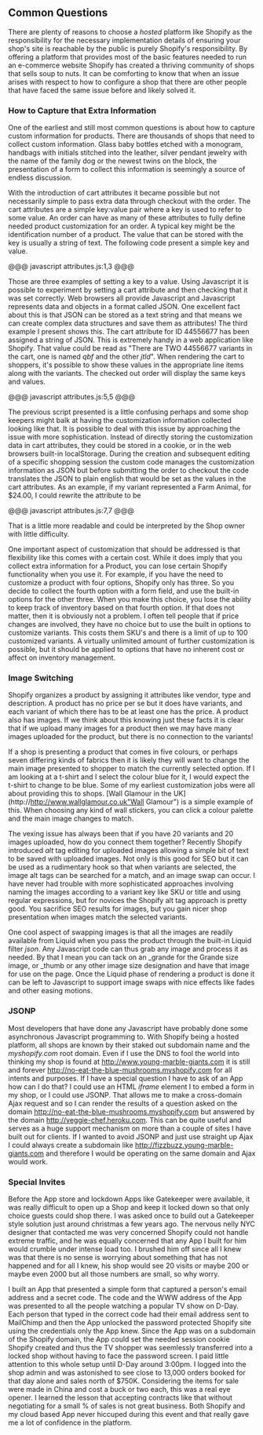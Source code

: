 ## Common Questions ##

There are plenty of reasons to choose a *hosted* platform like Shopify as the responsibility for the necessary implementation details of ensuring your shop's site is reachable by the public is purely Shopify's responsibility. By offering a platform that provides most of the basic features needed to run an e-commerce website Shopify has created a thriving community of shops that sells soup to nuts. It can be comforting to know that when an issue arises with respect to how to configure a shop that there are other people that have faced the same issue before and likely solved it.

### How to Capture that Extra Information ###

One of the earliest and still most common questions is about how to capture custom information for products. There are thousands of shops that need to collect custom information. Glass baby bottles etched with a monogram, handbags with initials stitched into the leather, silver pendant jewelry with the name of the family dog or the newest twins on the block, the presentation of a form to collect this information is seemingly a source of endless discussion. 

With the introduction of cart attributes it became possible but not necessarily simple to pass extra data through checkout with the order. The cart attributes are a simple key:value pair where a key is used to refer to some value. An order can have as many of these attributes to fully define needed product customization for an order. A typical key might be the identification number of a product. The value that can be stored with the key is usually a string of text. The following code present a simple key and value.

@@@ javascript attributes.js:1,3 @@@

Those are three examples of setting a key to a value. Using Javascript it is possible to experiment by setting a cart attribute and then checking that it was set correctly. Web browsers all provide Javascript and Javascript represents data and objects in a format called JSON. One excellent fact about this is that JSON can be stored as a text string and that means we can create complex data structures and save them as attributes! The third example I present shows this. The cart attribute for ID 44556677 has been assigned a string of JSON. This is extremely handy in a web application like Shopify. That value could be read as "There are TWO 44556677 variants in the cart, one is named *qbf* and the other *jtld*". When rendering the cart to shoppers, it's possible to show these values in the appropriate line items along with the variants. The checked out order will display the same keys and values.
   
@@@ javascript attributes.js:5,5 @@@

The previous script presented is a little confusing perhaps and some shop keepers might balk at having the customization information collected looking like that. It is possible to deal with this issue by approaching the issue with more sophistication. Instead of directly storing the customization data in cart attributes, they could be stored in a cookie, or in the web browsers built-in localStorage. During the creation and subsequent editing of a specific shopping session the custom code manages the customization information as JSON but before submitting the order to checkout the code translates the JSON to plain english that would be set as the values in the cart attributes. As an example, if my variant represented a Farm Animal, for $24.00, I could rewrite the attribute to be

@@@ javascript attributes.js:7,7 @@@
      
That is a little more readable and could be interpreted by the Shop owner with little difficulty.
 
One important aspect of customization that should be addressed is that flexibility like this comes with a certain cost. While it does imply that you collect extra information for a Product, you can lose certain Shopify functionality when you use it. For example, if you have the need to customize a product with four options, Shopify only has three. So you decide to collect the fourth option with a form field, and use the built-in options for the other three. When you make this choice, you lose the ability to keep track of inventory based on that fourth option. If that does not matter, then it is obviously not a problem. I often tell people that if price changes are involved, they have no choice but to use the built in options to customize variants. This costs them SKU's and there is a limit of up to 100 customized variants. A virtually unlimited amount of further customization is possible, but it should be applied to options that have no inherent cost or affect on inventory management.

### Image Switching ###

Shopify organizes a product by assigning it attributes like vendor, type and description. A product has no price per se but it does have variants, and each variant of which there has to be at least one has the price. A product also has images. If we think about this knowing just these facts it is clear that if we upload many images for a product then we may have many images uploaded for the product, but there is no connection to the variants! 

If a shop is presenting a product that comes in five colours, or perhaps seven differing kinds of fabrics then it is likely they will want to change the main image presented to shopper to match the currently selected option. If I am looking at a t-shirt and I select the colour blue for it, I would expect the t-shirt to change to be blue. Some of my earliest customization jobs were all about providing this to shops. [Wall Glamour in the UK](http://http://www.wallglamour.co.uk"Wall Glamour") is a simple example of this. When choosing any kind of wall stickers, you can click a colour palette and the main image changes to match. 

The vexing issue has always been that if you have 20 variants and 20 images uploaded, how do you connect them together? Recently Shopify introduced *alt* tag editing for uploaded images allowing a simple bit of text to be saved with uploaded images. Not only is this good for SEO but it can be used as a rudimentary hook so that when variants are selected, the image alt tags can be searched for a match, and an image swap can occur. I have never had trouble with more sophisticated approaches involving naming the images according to a variant key like SKU or title and using regular expressions, but for novices the Shopify alt tag approach is pretty good. You sacrifice SEO results for images, but you gain nicer shop presentation when images match the selected variants. 

One cool aspect of swapping images is that all the images are readily available from Liquid when you pass the product through the built-in Liquid filter *json*. Any Javascript code can thus grab any image and process it as needed. By that I mean you can tack on an _grande for the Grande size image, or _thumb or any other image size designation and have that image for use on the page. Once the Liquid phase of rendering a product is done it can be left to Javascript to support image swaps with nice effects like fades and other easing motions.

### JSONP ###

Most developers that have done any Javascript have probably done some asynchronous Javascript programming to. With Shopify being a hosted platform, all shops are known by their staked out subdomain name and the *myshopify.com* root domain. Even if I use the DNS to fool the world into thinking my shop is found at http://www.young-marble-giants.com it is still and forever http://no-eat-the-blue-mushrooms.myshopify.com for all intents and purposes. If I have a special question I have to ask of an App how can I do that? I could use an HTML *iframe* element I to embed a form in my shop, or I could use JSONP. That allows me to make a cross-domain Ajax request and so I can render the results of a question asked on the domain http://no-eat-the-blue-mushrooms.myshopify.com but answered by the domain http://veggie-chef.heroku.com. This can be quite useful and serves as a huge support mechanism on more than a couple of sites I have built out for clients. If I wanted to avoid JSONP and just use straight up Ajax I could always create a subdomain like http://fizzbuzz.young-marble-giants.com and therefore I would be operating on the same domain and Ajax would work. 

### Special Invites ###

Before the App store and lockdown Apps like Gatekeeper were available, it was really difficult to open up a Shop and keep it locked down so that only choice guests could shop there. I was asked once to build out a Gatekeeper style solution just around christmas a few years ago. The nervous nelly NYC designer that contacted me was very concerned Shopify could not handle extreme traffic, and he was equally concerned that any App I built for him would crumble under intense load too. I brushed him off since all I knew was that there is no sense is worrying about something that has not happened and for all I knew, his shop would see 20 visits or maybe 200 or maybe even 2000 but all those numbers are small, so why worry. 

I built an App that presented a simple form that captured a person's email address and a secret code. The code and the WWW address of the App was presented to all the people watching a popular TV show on D-Day. Each person that typed in the correct code had their email address sent to MailChimp and then the App unlocked the password protected Shopify site using the credentials only the App knew. Since the App was on a subdomain of the Shopify domain, the App could set the needed session cookie Shopify created and thus the TV shopper was seemlessly transferred into a locked shop without having to face the password screen. I paid little attention to this whole setup until D-Day around 3:00pm. I logged into the shop admin and was astonished to see close to 13,000 orders booked for that day alone and sales north of $750K. Considering the items for sale were made in China and cost a buck or two each, this was a real eye opener. I learned the lesson that accepting contracts like that without negotiating for a small % of sales is not great business. Both Shopify and my cloud based App never hiccuped during this event and that really gave me a lot of confidence in the platform.